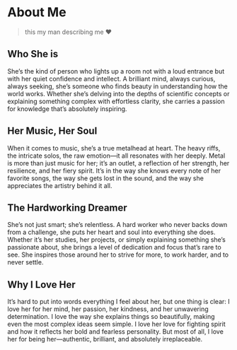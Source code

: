 # About Me

> this my man describing me ❤️

## Who She is

She’s the kind of person who lights up a room not with a loud entrance but with her quiet confidence and intellect. A brilliant mind, always curious, always seeking, she’s someone who finds beauty in understanding how the world works. Whether she’s delving into the depths of scientific concepts or explaining something complex with effortless clarity, she carries a passion for knowledge that’s absolutely inspiring.

## Her Music, Her Soul

When it comes to music, she’s a true metalhead at heart. The heavy riffs, the intricate solos, the raw emotion—it all resonates with her deeply. Metal is more than just music for her; it’s an outlet, a reflection of her strength, her resilience, and her fiery spirit. It’s in the way she knows every note of her favorite songs, the way she gets lost in the sound, and the way she appreciates the artistry behind it all.

## The Hardworking Dreamer

She’s not just smart; she’s relentless. A hard worker who never backs down from a challenge, she puts her heart and soul into everything she does. Whether it’s her studies, her projects, or simply explaining something she’s passionate about, she brings a level of dedication and focus that’s rare to see. She inspires those around her to strive for more, to work harder, and to never settle.

## Why I Love Her

It’s hard to put into words everything I feel about her, but one thing is clear: I love her for her mind, her passion, her kindness, and her unwavering determination. I love the way she explains things so beautifully, making even the most complex ideas seem simple. I love her love for fighting spirit and how it reflects her bold and fearless personality. But most of all, I love her for being her—authentic, brilliant, and absolutely irreplaceable.
